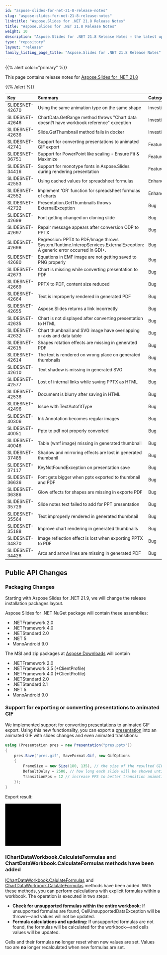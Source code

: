 ```yaml
---
id: "aspose-slides-for-net-21-8-release-notes"
slug: "aspose-slides-for-net-21-8-release-notes"
linktitle: "Aspose.Slides for .NET 21.8 Release Notes"
title: "Aspose.Slides for .NET 21.8 Release Notes"
weight: 10
description: "Aspose.Slides for .NET 21.8 Release Notes – the latest updates and fixes."
type: "repository"
layout: "release"
family_listing_page_title: "Aspose.Slides for .NET 21.8 Release Notes"
---
```


{{% alert color="primary" %}} 

This page contains release notes for [Aspose.Slides for .NET 21.8](https://www.nuget.org/packages/Aspose.Slides.NET/)

{{% /alert %}} 

|**Key**|**Summary**|**Category**|**Related Documentation**|
| :- | :- | :- | :- |
|SLIDESNET-42670|Using the same animation type on the same shape|Investigation|<https://docs.aspose.com/slides/net/shape-animation/>
|SLIDESNET-42646|ChartData.GetRange method throws "Chart data doesn?t have workbook reference" exception|Investigation|<https://reference.aspose.com/slides/net/aspose.slides.charts/ichartdata/methods/getrange>
|SLIDESNET-42636|Slide.GetThumbnail method fails in docker|Investigation|<https://docs.aspose.com/slides/net/convert-slide/#convert-slide-to-bitmap>
|SLIDESNET-42741|Support for converting presentations to animated GIF export|Feature|<https://docs.aspose.com/slides/net/convert-powerpoint-ppt-and-pptx-to-animated-gif/>
|SLIDESNET-36751|Support for PowerPoint like scaling - Ensure Fit & Maximize|Feature|<https://docs.aspose.com/slides/net/slide-size/>
|SLIDESNET-34416|Support for monotype fonts in Aspose.Slides during rendering presentation|Feature|<https://docs.aspose.com/slides/net/convert-slide/#convert-slide-to-bitmap>
|SLIDESNET-42553|Using cached values for spreadsheet formulas|Enhancement|<https://docs.aspose.com/slides/net/chart-worksheet-formulas/>
|SLIDESNET-42552|Implement 'OR' function for spreadsheet formulas of charts|Enhancement|<https://docs.aspose.com/slides/net/chart-worksheet-formulas/#predefined-functions>
|SLIDESNET-42722|Presentation.GetThumbnails throws ExternalException|Bug|<https://docs.aspose.com/slides/net/convert-slide/#convert-slide-to-bitmap>
|SLIDESNET-42699|Font getting changed on cloning slide|Bug|<https://docs.aspose.com/slides/net/clone-slides/>
|SLIDESNET-42697|Repair message appears after conversion ODP to PPTX|Bug|<https://docs.aspose.com/slides/net/convert-odp-to-pptx/>
|SLIDESNET-42696|Regression: PPTX to PDF/Image throws System.Runtime.InteropServices.ExternalException: A generic error occurred in GDI+.|Bug|<https://docs.aspose.com/slides/net/convert-powerpoint-ppt-and-pptx-to-pdf/>
|SLIDESNET-42680|Equations in EMF image are not getting saved to PNG properly|Bug|<https://docs.aspose.com/slides/net/convert-slide/#convert-slide-to-bitmap>
|SLIDESNET-42673|Chart is missing while converting presentation to PDF|Bug|<https://docs.aspose.com/slides/net/powerpoint-charts/>
|SLIDESNET-42669|PPTX to PDF, content size reduced|Bug|<https://docs.aspose.com/slides/net/convert-powerpoint-ppt-and-pptx-to-pdf/>
|SLIDESNET-42664|Text is improperly rendered in generated PDF|Bug|<https://docs.aspose.com/slides/net/convert-powerpoint-ppt-and-pptx-to-pdf/>
|SLIDESNET-42655|Aspose.Slides returns a link incorrectly|Bug|<https://docs.aspose.com/slides/net/manage-hyperlinks/>
|SLIDESNET-42635|Chart is not displayed after converting presentation to HTML|Bug|<https://docs.aspose.com/slides/net/error-bar/>
|SLIDESNET-42632|Chart thumbnail and SVG image have overlapping x-axis and data table|Bug|<https://docs.aspose.com/slides/net/chart-data-table/>
|SLIDESNET-42615|Shapes rotation effects are missing in generated PDF|Bug|<https://docs.aspose.com/slides/net/convert-powerpoint-ppt-and-pptx-to-pdf/>
|SLIDESNET-42614|The text is rendered on wrong place on generated thumbnails|Bug|<https://docs.aspose.com/slides/net/convert-slide/#convert-slide-to-bitmap>
|SLIDESNET-42610|Text shadow is missing in generated SVG|Bug|<https://docs.aspose.com/slides/net/render-slide-as-svg-image/>
|SLIDESNET-42577|Lost of internal links while saving PPTX as HTML|Bug|<https://docs.aspose.com/slides/net/convert-powerpoint-ppt-and-pptx-to-html/>
|SLIDESNET-42536|Document is blurry after saving in HTML|Bug|<https://docs.aspose.com/slides/net/convert-powerpoint-ppt-and-pptx-to-html/>
|SLIDESNET-42496|Issue with TextAutofitType|Bug|<https://docs.aspose.com/slides/net/text-formatting/>
|SLIDESNET-40306|Ink Annotation becomes regular images|Bug|<https://docs.aspose.com/slides/net/open-presentation/>
|SLIDESNET-40051|Pptx to pdf not properly converted|Bug|<https://docs.aspose.com/slides/net/convert-powerpoint-ppt-and-pptx-to-pdf/>
|SLIDESNET-40046|Table (wmf image) missing in generated thumbnail|Bug|<https://docs.aspose.com/slides/net/convert-slide/#convert-slide-to-bitmap>
|SLIDESNET-37485|Shadow and mirroring effects are lost in generated thumbanil|Bug|<https://docs.aspose.com/slides/net/convert-slide/#convert-slide-to-bitmap>
|SLIDESNET-37117|KeyNotFoundException on presentation save|Bug|<https://docs.aspose.com/slides/net/save-presentation/>
|SLIDESNET-36636|Font gets bigger when pptx exported to thumbnail and PDF|Bug|<https://docs.aspose.com/slides/net/convert-powerpoint-ppt-and-pptx-to-pdf/>
|SLIDESNET-36386|Glow effects for shapes are missing in exporte PDF |Bug|<https://docs.aspose.com/slides/net/convert-powerpoint-ppt-and-pptx-to-pdf/>
|SLIDESNET-35729|Slide notes text failed to add for PPT presentation|Bug|<https://docs.aspose.com/slides/net/presentation-notes/>
|SLIDESNET-35564|Text improperly rendered in generated thumbnail|Bug|<https://docs.aspose.com/slides/net/convert-slide/#convert-slide-to-bitmap>
|SLIDESNET-35188|Improve chart rendering in generated thumbnails|Bug|<https://docs.aspose.com/slides/net/convert-slide/#convert-slide-to-bitmap>
|SLIDESNET-34870|Image reflection effect is lost when exporting PPTX to PDF|Bug|<https://docs.aspose.com/slides/net/convert-powerpoint-ppt-and-pptx-to-pdf/>
|SLIDESNET-34428|Arcs and arrow lines are missing in generated PDF|Bug|<https://docs.aspose.com/slides/net/convert-powerpoint-ppt-and-pptx-to-pdf/>

## Public API Changes ##

### Packaging Changes ###

Starting with Aspose Slides for .NET 21.9, we will change the release installation packages layout. 

Aspose Slides for .NET NuGet package will contain these assemblies:
* .NETFramework 2.0
* .NETFramework 4.0
* .NETStandard 2.0
* .NET 5
* MonoAndroid 9.0

The MSI and zip packages at [Aspose Downloads](https://downloads.aspose.com/slides/net) will contain
* .NETFramework 2.0
* .NETFramework 3.5 (+ClientProfile)
* .NETFramework 4.0 (+ClientProfile)
* .NETStandard 2.0
* .NETStandard 2.1
* .NET 5
* MonoAndroid 9.0

### Support for exporting or converting presentations to animated GIF  ###

We implemented support for converting [presentations](https://reference.aspose.com/slides/net/aspose.slides/presentation) to animated GIF export. Using this new functionality, you can export a [presentation](https://reference.aspose.com/slides/net/aspose.slides/presentation) into an animated GIF with slides changes and even animated transitions:

``` csharp
using (Presentation pres = new Presentation("pres.pptx"))
{
    pres.Save("pres.gif", SaveFormat.Gif, new GifOptions
    {
        FrameSize = new Size(180, 135), // the size of the resulted GIF  
        DefaultDelay = 2500, // how long each slide will be showed until it will be changed to the next one
        TransitionFps = 12 // increase FPS to better transition animation quality
    });
}
```

Export result:

![animated GIF](pres.gif)

### IChartDataWorkbook.CalculateFormulas and ChartDataWorkbook.CalculateFormulas methods have been added ###

[IChartDataWorkbook.CalulateFormulas](https://reference.aspose.com/slides/net/aspose.slides.charts/ichartdataworkbook/methods/calculateformulas) and [ChartDataWorkbook.CalulateFormulas](https://reference.aspose.com/slides/net/aspose.slides.charts/chartdataworkbook/methods/calculateformulas) methods have been added. With these methods, you can perform calculations with explicit formulas within a workbook. The operation is executed in two steps:

- **Check for unsupported formulas within the entire workbook:** If unsupported formulas are found, CellUnsupportedDataException will be thrown—and values will not be updated. 
- **Formula calculations and updating:** If unsupported formulas are not found, the formulas will be calculated for the workbook—and cells values will be updated.

Cells and their formulas **no** longer reset when new values are set. Values too are **no** longer recalculated when new formulas are set. 

